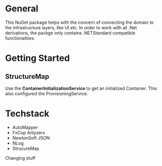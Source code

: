 # General
This NuGet package helps with the concern of connecting the domain to the infrastructure layers, like UI etc.
In order to work with all .Net derivations, the packge only contains .NETStandard compatible functionalities.

# Getting Started
## StructureMap
Use the __ContainerInitializationService__ to get an initialized Container. This also configured the ProvisioningService.

# Techstack
- AutoMapper
- FxCop Anlyzers
- NewtonSoft JSON
- NLog
- StrucureMap


Changing stuff